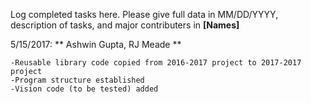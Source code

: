 Log completed tasks here. Please give full data in MM/DD/YYYY, description of tasks, and major contributers in **[Names]**

5/15/2017: ** Ashwin Gupta, RJ Meade ** 

	-Reusable library code copied from 2016-2017 project to 2017-2017 project
	-Program structure established
	-Vision code (to be tested) added
	

